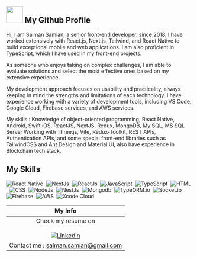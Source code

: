 
## <img src="https://media1.giphy.com/media/du3J3cXyzhj75IOgvA/giphy.gif" width="45"> My Github Profile

Hi, I am Salman Samian, a senior front-end developer. since 2018, I have worked extensively with React.js, Next.js, Tailwind, and React Native to build exceptional mobile and web applications. I am also proficient in TypeScript, which I have used in my front-end projects.

As someone who enjoys taking on complex challenges, I am able to evaluate solutions and select the most effective ones based on my extensive experience.

My development approach focuses on usability and practicality, always keeping in mind the strengths and limitations of each technology. I have experience working with a variety of development tools, including VS Code, Google Cloud, Firebase services, and AWS services.

My skills : 
Knowledge of object-oriented programming, React Native, Android, Swift iOS, ReactJS, NextJS, Redux, MongoDB, My SQL, MS SQL Server
Working with Three.js, Vite, Redux-Toolkit, REST APIs, Authentication APIs, and some special front-end libraries such as TailwindCSS and Ant Design and Material UI, also have experience in Blockchain tech stack.



## My Skills
![React Native](https://img.shields.io/badge/React_Native-20232A?logo=react&logoColor=61DAFB&style=for-the-badge)&nbsp;
![NextJs](https://img.shields.io/badge/NextJs-000000?style=for-the-badge&logo=Next.js&logoColor=white)&nbsp;
![ReactJs](https://img.shields.io/badge/ReactJs-20232A?style=for-the-badge&logo=React&logoColor=61DAFB)&nbsp;
![JavaScript](https://img.shields.io/badge/JavaScript-F7DF1E?style=for-the-badge&logo=javascript&logoColor=black)&nbsp;
![TypeScript](https://img.shields.io/badge/TypeScript-3178C6?style=for-the-badge&logo=typescript&logoColor=white)&nbsp;
![HTML](https://img.shields.io/badge/HTML-E34F26?style=for-the-badge&logo=HTML5&logoColor=white)&nbsp;
![CSS](https://img.shields.io/badge/CSS-1572B6?style=for-the-badge&logo=CSS3&logoColor=white)&nbsp;
![NodeJs](https://img.shields.io/badge/NodeJs-339933?style=for-the-badge&logo=node.js&logoColor=white)&nbsp;
![NestJs](https://img.shields.io/badge/NestJs-E0234E?style=for-the-badge&logo=nestjs&logoColor=white)&nbsp;
![Mongodb](https://img.shields.io/badge/MongoDB-47A248?style=for-the-badge&logo=MongoDB&logoColor=white)&nbsp;
![TypeORM.io](https://img.shields.io/badge/TypeORM.io-FB0404?style=for-the-badge&logo=TypeORM)&nbsp;
![Socket.io](https://img.shields.io/badge/Socket.io-010101?style=for-the-badge&logo=Socket.io&logoColor=white)&nbsp;
![Firebase](https://img.shields.io/badge/Firebase-FFCA28?style=for-the-badge&logo=firebase&logoColor=black)&nbsp;
![AWS](https://img.shields.io/badge/AWS-232F3E?style=for-the-badge&logo=amazon-aws&logoColor=white)&nbsp;
![Xcode Cloud](https://img.shields.io/badge/Xcode_Cloud-147EFB?style=for-the-badge&logo=xcode&logoColor=white)


|  My Info   	|
|:-:	|
|Check my resume on </br></br> [![Linkedin](https://img.shields.io/badge/LinkedIn-0077B5?style=for-the-badge&logo=linkedin&logoColor=white)](https://www.linkedin.com/in/salmansamian/)   	|
|Contact me : salman.samian@gmail.com   	|

